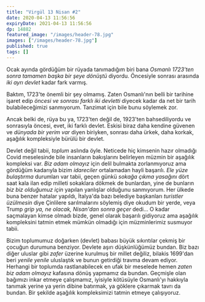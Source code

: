 ```yaml
---
title: "Virgül 13 Nisan #2"
date: 2020-04-13 11:56:56
expiryDate: 2021-04-13 11:56:56
dp: 14882
featured_image: "/images/header-78.jpg"
images: ["/images/header-78.jpg"]
published: true
tags: []
---
```





Ocak ayında gördüğüm bir rüyada tanımadığım biri bana *Osmanlı 1723'ten sonra tamamen başka bir şeye dönüştü* diyordu. Öncesiyle sonrası arasında *iki ayrı devlet* kadar fark varmış. 

Baktım, 1723'te önemli bir şey olmamış. Zaten Osmanlı'nın belli bir tarihine işaret edip *öncesi ve sonrası farklı iki devletti* diyecek kadar da net bir tarih bulabileceğimizi sanmıyorum. Tanzimat için bile bunu söylemek zor.

Ancak belki de, rüya bu ya, 1723'ten değil de, 1923'ten bahsediliyordu ve sonrasıyla öncesi, evet, iki farklı devlet. Eskisi biraz daha kendine güvenen ve *dünyada bir yerim var* diyen biriyken, sonrası daha ürkek, daha korkak, aşağılık kompleksiyle bürülü bir devlet. 

Devlet değil tabii, *toplum* aslında öyle. Neticede hiç kimsenin hazır olmadığı Covid meselesinde bile insanların bakışlarını belirleyen müzmin bir aşağılık kompleksi var. *Biz adam olmayız* için delil bulmakta zorlanmıyoruz ama gördüğüm kadarıyla bizim *idareciler* ortalamadan hayli başarılı. *Ele yüze bulaştırma* durumları var tabii, geçen günkü *sokağa çıkma yasağını* dört saat kala ilan edip milleti sokaklara dökmek de bunlardan, yine de bunların *biz biz olduğumuz için* yapılan yanlışlar olduğunu sanmıyorum. Her ülkede buna benzer hatalar yapıldı, İtalya'da bazı belediye başkanları *turistler üzülmesin* diye Çinlilere sarılmalarını söylemiş diye okudum bir yerde, veya Trump *grip ya, ne olacak, Nisan'dan sonra geçer* dedi... O kadar saçmalayan kimse olmadı bizde, genel olarak başarılı gidiyoruz ama aşağılık kompleksini tatmin etmek mümkün olmadığı için müzminlerimiz susmuyor tabii. 

Bizim toplumumuz doğarken (devlet) babası büyük sıkıntılar çekmiş bir çocuğun durumuna benziyor. Devlete aşırı düşkünlüğümüz bundan. Biz bazı diğer uluslar gibi *zafer* üzerine kurulmuş bir millet değiliz, bilakis 1699'dan beri *yenile yenile* uluslaştık ve bunun getirdiği travma devam ediyor. Herhangi bir toplumda rastlanabilecek en ufak bir meselede hemen *zaten biz adam olmayız* kafasına dönüş yapmamız da bundan. Geçmişle olan bağımızı inkar etmeye çalışmamız, iyisiyle kötüsüyle Osmanlı'yı hakkıyla tanımak yerine ya yerin dibine batırmak, ya göklere çıkarmak tavrı da bundan. Bir şekilde aşağılık kompleksimizi tatmin etmeye çalışıyoruz.

